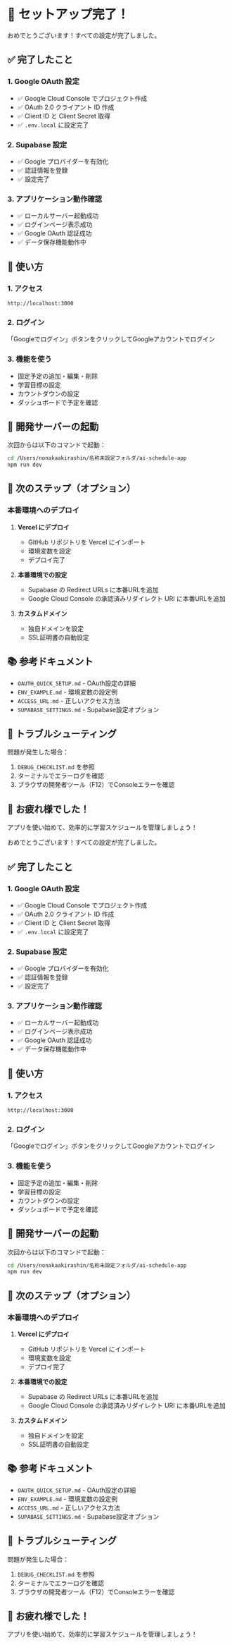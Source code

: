 # 🎉 セットアップ完了！

おめでとうございます！すべての設定が完了しました。

## ✅ 完了したこと

### 1. Google OAuth 設定
- ✅ Google Cloud Console でプロジェクト作成
- ✅ OAuth 2.0 クライアント ID 作成
- ✅ Client ID と Client Secret 取得
- ✅ `.env.local` に設定完了

### 2. Supabase 設定
- ✅ Google プロバイダーを有効化
- ✅ 認証情報を登録
- ✅ 設定完了

### 3. アプリケーション動作確認
- ✅ ローカルサーバー起動成功
- ✅ ログインページ表示成功
- ✅ Google OAuth 認証成功
- ✅ データ保存機能動作中

## 🚀 使い方

### 1. アクセス
```
http://localhost:3000
```

### 2. ログイン
「Googleでログイン」ボタンをクリックしてGoogleアカウントでログイン

### 3. 機能を使う
- 固定予定の追加・編集・削除
- 学習目標の設定
- カウントダウンの設定
- ダッシュボードで予定を確認

## 📝 開発サーバーの起動

次回からは以下のコマンドで起動：

```bash
cd /Users/nonakaakirashin/名称未設定フォルダ/ai-schedule-app
npm run dev
```

## 🎯 次のステップ（オプション）

### 本番環境へのデプロイ

1. **Vercel にデプロイ**
   - GitHub リポジトリを Vercel にインポート
   - 環境変数を設定
   - デプロイ完了

2. **本番環境での設定**
   - Supabase の Redirect URLs に本番URLを追加
   - Google Cloud Console の承認済みリダイレクト URI に本番URLを追加

3. **カスタムドメイン**
   - 独自ドメインを設定
   - SSL証明書の自動設定

## 📚 参考ドキュメント

- `OAUTH_QUICK_SETUP.md` - OAuth設定の詳細
- `ENV_EXAMPLE.md` - 環境変数の設定例
- `ACCESS_URL.md` - 正しいアクセス方法
- `SUPABASE_SETTINGS.md` - Supabase設定オプション

## 🐛 トラブルシューティング

問題が発生した場合：
1. `DEBUG_CHECKLIST.md` を参照
2. ターミナルでエラーログを確認
3. ブラウザの開発者ツール（F12）でConsoleエラーを確認

## 🎊 お疲れ様でした！

アプリを使い始めて、効率的に学習スケジュールを管理しましょう！

おめでとうございます！すべての設定が完了しました。

## ✅ 完了したこと

### 1. Google OAuth 設定
- ✅ Google Cloud Console でプロジェクト作成
- ✅ OAuth 2.0 クライアント ID 作成
- ✅ Client ID と Client Secret 取得
- ✅ `.env.local` に設定完了

### 2. Supabase 設定
- ✅ Google プロバイダーを有効化
- ✅ 認証情報を登録
- ✅ 設定完了

### 3. アプリケーション動作確認
- ✅ ローカルサーバー起動成功
- ✅ ログインページ表示成功
- ✅ Google OAuth 認証成功
- ✅ データ保存機能動作中

## 🚀 使い方

### 1. アクセス
```
http://localhost:3000
```

### 2. ログイン
「Googleでログイン」ボタンをクリックしてGoogleアカウントでログイン

### 3. 機能を使う
- 固定予定の追加・編集・削除
- 学習目標の設定
- カウントダウンの設定
- ダッシュボードで予定を確認

## 📝 開発サーバーの起動

次回からは以下のコマンドで起動：

```bash
cd /Users/nonakaakirashin/名称未設定フォルダ/ai-schedule-app
npm run dev
```

## 🎯 次のステップ（オプション）

### 本番環境へのデプロイ

1. **Vercel にデプロイ**
   - GitHub リポジトリを Vercel にインポート
   - 環境変数を設定
   - デプロイ完了

2. **本番環境での設定**
   - Supabase の Redirect URLs に本番URLを追加
   - Google Cloud Console の承認済みリダイレクト URI に本番URLを追加

3. **カスタムドメイン**
   - 独自ドメインを設定
   - SSL証明書の自動設定

## 📚 参考ドキュメント

- `OAUTH_QUICK_SETUP.md` - OAuth設定の詳細
- `ENV_EXAMPLE.md` - 環境変数の設定例
- `ACCESS_URL.md` - 正しいアクセス方法
- `SUPABASE_SETTINGS.md` - Supabase設定オプション

## 🐛 トラブルシューティング

問題が発生した場合：
1. `DEBUG_CHECKLIST.md` を参照
2. ターミナルでエラーログを確認
3. ブラウザの開発者ツール（F12）でConsoleエラーを確認

## 🎊 お疲れ様でした！

アプリを使い始めて、効率的に学習スケジュールを管理しましょう！
